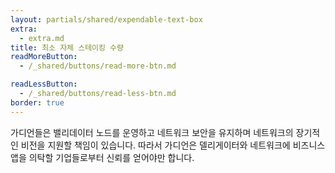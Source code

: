 ```yaml
---
layout: partials/shared/expendable-text-box
extra:
  - extra.md
title: 최소 자체 스테이킹 수량
readMoreButton:
  - /_shared/buttons/read-more-btn.md

readLessButton:
  - /_shared/buttons/read-less-btn.md
border: true
---
```


가디언들은 밸리데이터 노드를 운영하고 네트워크 보안을 유지하며 네트워크의 장기적인 비전을 지원할 책임이 있습니다. 따라서 가디언은 델리게이터와 네트워크에 비즈니스 앱을 의탁할 기업들로부터 신뢰를 얻어야만 합니다.
